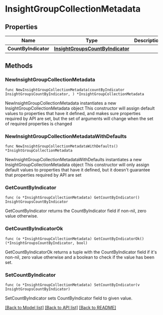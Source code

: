 # InsightGroupCollectionMetadata

## Properties

Name | Type | Description | Notes
------------ | ------------- | ------------- | -------------
**CountByIndicator** | [**InsightGroupsCountByIndicator**](InsightGroupsCountByIndicator.md) |  | 

## Methods

### NewInsightGroupCollectionMetadata

`func NewInsightGroupCollectionMetadata(countByIndicator InsightGroupsCountByIndicator, ) *InsightGroupCollectionMetadata`

NewInsightGroupCollectionMetadata instantiates a new InsightGroupCollectionMetadata object
This constructor will assign default values to properties that have it defined,
and makes sure properties required by API are set, but the set of arguments
will change when the set of required properties is changed

### NewInsightGroupCollectionMetadataWithDefaults

`func NewInsightGroupCollectionMetadataWithDefaults() *InsightGroupCollectionMetadata`

NewInsightGroupCollectionMetadataWithDefaults instantiates a new InsightGroupCollectionMetadata object
This constructor will only assign default values to properties that have it defined,
but it doesn't guarantee that properties required by API are set

### GetCountByIndicator

`func (o *InsightGroupCollectionMetadata) GetCountByIndicator() InsightGroupsCountByIndicator`

GetCountByIndicator returns the CountByIndicator field if non-nil, zero value otherwise.

### GetCountByIndicatorOk

`func (o *InsightGroupCollectionMetadata) GetCountByIndicatorOk() (*InsightGroupsCountByIndicator, bool)`

GetCountByIndicatorOk returns a tuple with the CountByIndicator field if it's non-nil, zero value otherwise
and a boolean to check if the value has been set.

### SetCountByIndicator

`func (o *InsightGroupCollectionMetadata) SetCountByIndicator(v InsightGroupsCountByIndicator)`

SetCountByIndicator sets CountByIndicator field to given value.



[[Back to Model list]](../README.md#documentation-for-models) [[Back to API list]](../README.md#documentation-for-api-endpoints) [[Back to README]](../README.md)


